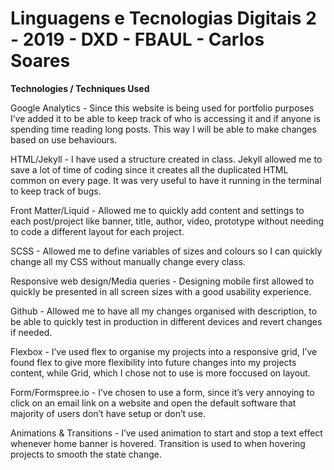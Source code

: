 # Linguagens e Tecnologias Digitais 2 - 2019 - DXD - FBAUL - Carlos Soares

**Technologies / Techniques Used**

Google Analytics - Since this website is being used for portfolio purposes I’ve added it to be able to keep track of who is accessing it and if anyone is spending time reading long posts. This way I will be able to make changes based on use behaviours.

HTML/Jekyll - I have used a structure created in class. Jekyll allowed me to save a lot of time of coding since it creates all the duplicated HTML common on every page. It was very useful to have it running in the terminal to keep track of bugs. 

Front Matter/Liquid - Allowed me to quickly add content and settings to each post/project like banner, title, author, video, prototype without needing to code a different layout for each project.

SCSS - Allowed me to define variables of sizes and colours so I can quickly change all my CSS without manually change every class.

Responsive web design/Media queries - Designing mobile first allowed to quickly be presented in all screen sizes with a good usability experience.

Github - Allowed me to have all my changes organised with description, to be able to quickly test in production in different devices and revert changes if needed.

Flexbox - I’ve used flex to organise my projects into a responsive grid, I’ve found flex to give more flexibility into future changes into my projects content, while Grid, which I chose not to use is more foccused on layout. 

Form/Formspree.io - I’ve chosen to use a form, since it’s very annoying to click on an email link on a website and open the default software that majority of users don’t have setup or don’t use. 

Animations & Transitions - I’ve used animation to start and stop a text effect whenever home banner is hovered. Transition is used to when hovering projects to smooth the state change.